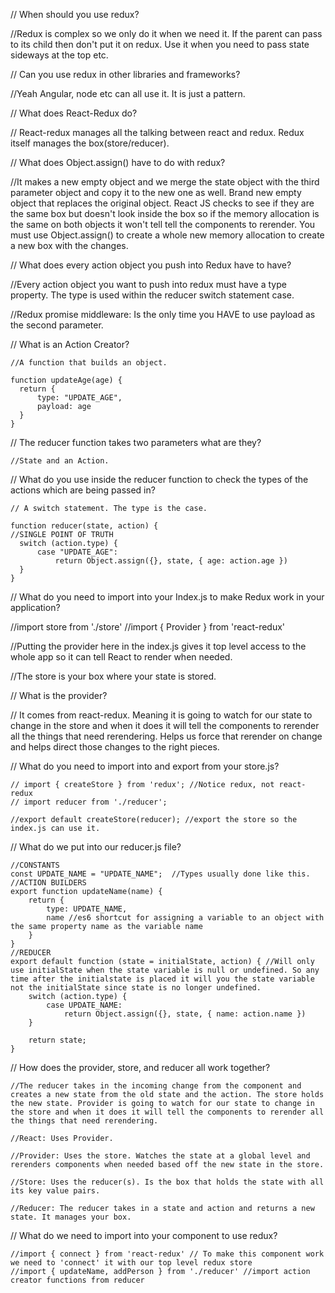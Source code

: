 // When should you use redux?

  //Redux is complex so we only do it when we need it. If the parent can pass to its child then don't put it on redux. Use it when you need to pass state sideways at the top etc. 
  
  
  
// Can you use redux in other libraries and frameworks?

  //Yeah Angular, node etc can all use it. It is just a pattern. 
  
  
  
// What does React-Redux do?

  // React-redux manages all the talking between react and redux. Redux itself manages the box(store/reducer).


// What does Object.assign() have to do with redux?

  //It makes a new empty object and we merge the state object with the third parameter object and copy it to the new one as well. Brand new empty object that replaces the original object. React JS checks to see if they are the same box but doesn't look inside the box so if the memory allocation is the same on both objects it won't tell tell the components to rerender. You must use Object.assign() to create a whole new memory allocation to create a new box with the changes.
  
  
  
// What does every action object you push into Redux have to have?

  //Every action object you want to push into redux must have a type property. The type is used within the reducer switch statement case. 
  
  //Redux promise middleware: Is the only time you HAVE to use payload as the second parameter. 
  


// What is an Action Creator?

    //A function that builds an object. 
    
    function updateAge(age) {
      return {
          type: "UPDATE_AGE",
          payload: age
      }
    }
    
    

// The reducer function takes two parameters what are they?

    //State and an Action.
    
  
    
// What do you use inside the reducer function to check the types of the actions which are being passed in?

    // A switch statement. The type is the case. 

    function reducer(state, action) {
    //SINGLE POINT OF TRUTH
      switch (action.type) {
          case "UPDATE_AGE":
              return Object.assign({}, state, { age: action.age })
      }
    }


// What do you need to import into your Index.js to make Redux work in your application?

  //import store from './store'
  //import { Provider } from 'react-redux'
  
  //Putting the provider here in the index.js gives it top level access to the whole app so it can tell React to render when needed.
  
  //The store is your box where your state is stored. 



// What is the provider?

  // It comes from react-redux. Meaning it is going to watch for our state to change in the store and when it does it will tell the components to rerender all the things that need rerendering. Helps us force that rerender on change and helps direct those changes to the right pieces.
  
  
  
// What do you need to import into and export from your store.js?

    // import { createStore } from 'redux'; //Notice redux, not react-redux
    // import reducer from './reducer';
    
    //export default createStore(reducer); //export the store so the index.js can use it.
     
    

// What do we put into our reducer.js file? 

    //CONSTANTS
    const UPDATE_NAME = "UPDATE_NAME";  //Types usually done like this.
    //ACTION BUILDERS
    export function updateName(name) {
        return {
            type: UPDATE_NAME,
            name //es6 shortcut for assigning a variable to an object with the same property name as the variable name
        }
    }
    //REDUCER
    export default function (state = initialState, action) { //Will only use initialState when the state variable is null or undefined. So any time after the initialstate is placed it will you the state variable not the initialState since state is no longer undefined. 
        switch (action.type) {
            case UPDATE_NAME:
                return Object.assign({}, state, { name: action.name })
        }
    
        return state;
    }
    
    

// How does the provider, store, and reducer all work together?

    //The reducer takes in the incoming change from the component and creates a new state from the old state and the action. The store holds the new state. Provider is going to watch for our state to change in the store and when it does it will tell the components to rerender all the things that need rerendering. 
    
    //React: Uses Provider. 
    
    //Provider: Uses the store. Watches the state at a global level and rerenders components when needed based off the new state in the store. 
    
    //Store: Uses the reducer(s). Is the box that holds the state with all its key value pairs. 
    
    //Reducer: The reducer takes in a state and action and returns a new state. It manages your box.
    
    
    
// What do we need to import into your component to use redux?

    //import { connect } from 'react-redux' // To make this component work we need to 'connect' it with our top level redux store
    //import { updateName, addPerson } from './reducer' //import action creator functions from reducer
    
    

